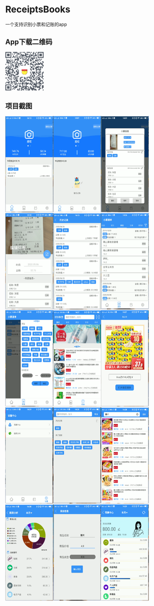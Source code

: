 # ReceiptsBooks
一个支持识别小票和记账的app
## App下载二维码
![img](https://github.com/LuoSPro/ReceiptsBooks/blob/master/photo/receptbooks.png)

## 项目截图
<img src="https://github.com/LuoSPro/ReceiptsBooks/blob/master/photo/1.PNG" alt="img" width="300" height="600" style="zoom:50%;" /><img src="https://github.com/LuoSPro/ReceiptsBooks/blob/master/photo/2.PNG" alt="img" width="300" height="600" style="zoom:50%;" /><img src="https://github.com/LuoSPro/ReceiptsBooks/blob/master/photo/3.PNG" alt="img" width="300" height="600" style="zoom:50%;" /><img src="https://github.com/LuoSPro/ReceiptsBooks/blob/master/photo/4.PNG" alt="img" width="300" height="600" style="zoom:50%;" /><img src="https://github.com/LuoSPro/ReceiptsBooks/blob/master/photo/5.PNG" alt="img" width="300" height="600" style="zoom:50%;" /><img src="https://github.com/LuoSPro/ReceiptsBooks/blob/master/photo/6.PNG" alt="img" width="300" height="600" style="zoom:50%;" /><img src="https://github.com/LuoSPro/ReceiptsBooks/blob/master/photo/7.PNG" alt="img" width="300" height="600" style="zoom:50%;" /><img src="https://github.com/LuoSPro/ReceiptsBooks/blob/master/photo/8.PNG" alt="img" width="300" height="600" style="zoom:50%;" /><img src="https://github.com/LuoSPro/ReceiptsBooks/blob/master/photo/9.PNG" alt="img" width="300" height="600" style="zoom:50%;" /><img src="https://github.com/LuoSPro/ReceiptsBooks/blob/master/photo/10.PNG" alt="img" width="300" height="600" style="zoom:50%;" /><img src="https://github.com/LuoSPro/ReceiptsBooks/blob/master/photo/11.PNG" alt="img" width="300" height="600" style="zoom:50%;" /><img src="https://github.com/LuoSPro/ReceiptsBooks/blob/master/photo/12.PNG" alt="img" width="300" height="600" style="zoom:50%;" /><img src="https://github.com/LuoSPro/ReceiptsBooks/blob/master/photo/13.PNG" alt="img" width="300" height="600" style="zoom:50%;" /><img src="https://github.com/LuoSPro/ReceiptsBooks/blob/master/photo/14.PNG" alt="img" width="300" height="600" style="zoom:50%;" /><img src="https://github.com/LuoSPro/ReceiptsBooks/blob/master/photo/15.PNG" alt="img" width="300" height="600" style="zoom:50%;" />

